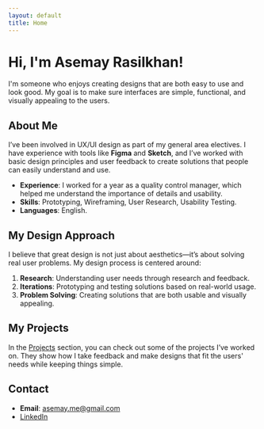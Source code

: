 ```yaml
---
layout: default
title: Home
---
```


# Hi, I'm Asemay Rasilkhan!

I'm someone who enjoys creating designs that are both easy to use and look good. My goal is to make sure interfaces are simple, functional, and visually appealing to the users.

## About Me

I’ve been involved in UX/UI design as part of my general area electives. I have experience with tools like **Figma** and **Sketch**, and I’ve worked with basic design principles and user feedback to create solutions that people can easily understand and use.

- **Experience**: I worked for a year as a quality control manager, which helped me understand the importance of details and usability.
- **Skills**: Prototyping, Wireframing, User Research, Usability Testing.
- **Languages**: English.

## My Design Approach

I believe that great design is not just about aesthetics—it’s about solving real user problems. My design process is centered around:
1. **Research**: Understanding user needs through research and feedback.
2. **Iterations**: Prototyping and testing solutions based on real-world usage.
3. **Problem Solving**: Creating solutions that are both usable and visually appealing.

## My Projects

In the [Projects](projects.md) section, you can check out some of the projects I’ve worked on. They show how I take feedback and make designs that fit the users' needs while keeping things simple.

## Contact

- **Email**: [asemay.me@gmail.com](mailto:asemay.me@gmail.com)
- [LinkedIn](https://www.linkedin.com/in/asemayer)
